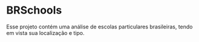 # BRSchools
Esse projeto contém uma análise de escolas particulares brasileiras, tendo em vista sua localização e tipo.

